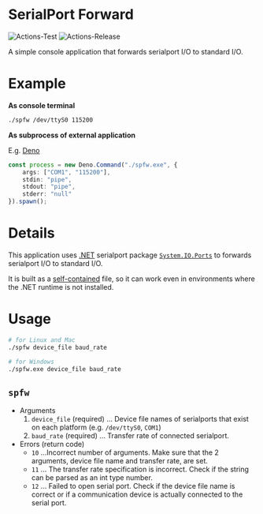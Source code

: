 # **SerialPort Forward**
![Actions-Test](https://github.com/dojyorin/serialport_forward/actions/workflows/test.yaml/badge.svg)
![Actions-Release](https://github.com/dojyorin/serialport_forward/actions/workflows/release.yaml/badge.svg)

A simple console application that forwards serialport I/O to standard I/O.

# Example

**As console terminal**

```sh
./spfw /dev/ttyS0 115200
```

**As subprocess of external application**

E.g. [Deno](https://deno.land)

```ts
const process = new Deno.Command("./spfw.exe", {
    args: ["COM1", "115200"],
    stdin: "pipe",
    stdout: "pipe",
    stderr: "null"
}).spawn();
```

# Details
This application uses [.NET](https://dotnet.microsoft.com) serialport package  [`System.IO.Ports`](https://www.nuget.org/packages/System.IO.Ports) to forwards serialport I/O to standard I/O.

It is built as a [self-contained](https://learn.microsoft.com/ja-jp/dotnet/core/deploying) file, so it can work even in environments where the .NET runtime is not installed.

# Usage

```sh
# for Linux and Mac
./spfw device_file baud_rate

# for Windows
./spfw.exe device_file baud_rate
```

## `spfw`
- Arguments
    1. `device_file` (required) ... Device file names of serialports that exist on each platform (e.g. `/dev/ttyS0`, `COM1`)
    2. `baud_rate` (required) ... Transfer rate of connected serialport.
- Errors (return code)
    - `10` ...Incorrect number of arguments. Make sure that the 2 arguments, device file name and transfer rate, are set.
    - `11` ... The transfer rate specification is incorrect. Check if the string can be parsed as an int type number.
    - `12` ... Failed to open serial port. Check if the device file name is correct or if a communication device is actually connected to the serial port.